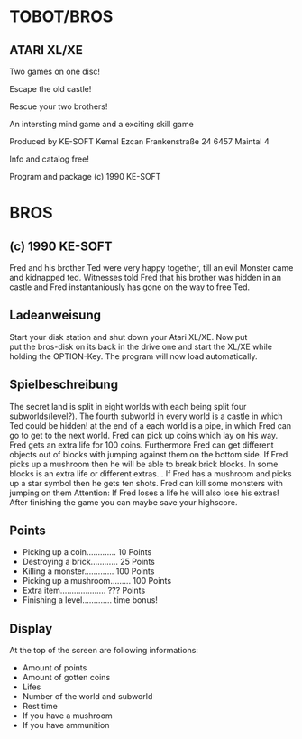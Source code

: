 # TOBOT/BROS
## ATARI XL/XE

Two games on one disc!

Escape the old castle!

Rescue your two brothers!

An intersting mind game and a exciting skill game

Produced by
KE-SOFT Kemal Ezcan
Frankenstraße 24
6457 Maintal 4

Info and catalog free!

Program and package (c) 1990 KE-SOFT


# BROS
## (c) 1990 KE-SOFT 

Fred and his brother Ted were very
happy together, till an evil
Monster came and kidnapped ted. Witnesses told Fred
that his brother was hidden in an castle
and Fred instantaniously has gone on the way
to free Ted.

## Ladeanweisung
Start your disk station
and shut down your Atari XL/XE. Now put  
put the bros-disk on its back in the drive one 
and start the XL/XE while holding the OPTION-Key.
The program will now load automatically.

## Spielbeschreibung
The secret land is split in eight worlds
with each being split four subworlds(level?).
The fourth subworld in every world is a 
castle in which Ted could be hidden! at
the end of a each world is a pipe, 
in which Fred can go to get to the next
world. Fred can pick up coins which lay 
on his way. Fred gets an extra life for 100
coins. Furthermore Fred can get different 
objects out of blocks with jumping against
them on the bottom side.
If Fred picks up a mushroom then he 
will be able to break brick blocks. 
In some blocks is an extra life or 
different extras... If Fred has a
mushroom and picks up a star symbol
then he gets ten shots. Fred can 
kill some monsters with jumping on them
Attention: If Fred loses a life he will
also lose his extras! After finishing 
the game you can maybe save your 
highscore.

## Points

- Picking up a coin............. 10 Points
- Destroying a brick............ 25 Points
- Killing a monster............. 100 Points
- Picking up a mushroom......... 100 Points
- Extra item.................... ??? Points
- Finishing a level............. time bonus!

## Display

At the top of the screen are 
following informations:

- Amount of points
- Amount of gotten coins
- Lifes
- Number of the world and subworld
- Rest time
- If you have a mushroom
- If you have ammunition
